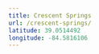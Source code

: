 ```yaml
---
title: Crescent Springs
url: /crescent-springs/
latitude: 39.0514492
longitude: -84.5816106
---
```

